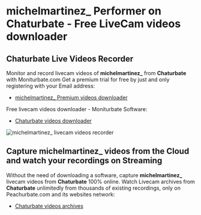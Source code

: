 # michelmartinez_ Performer on Chaturbate - Free LiveCam videos downloader

## Chaturbate Live Videos Recorder

Monitor and record livecam videos of **michelmartinez_** from **Chaturbate** with Moniturbate.com
Get a premium trial for free by just and only registering with your Email address:
* [michelmartinez_ Premium videos downloader](https://moniturbate.com/request-demo-licence-key.html)

Free livecam videos downloader - Moniturbate Software:
* [Chaturbate videos downloader](https://moniturbate.com/moniturbate-download-software.html)

![michelmartinez_ livecam videos recorder](https://peachurnet.com/templates/moniturbate-software.png)


## Capture michelmartinez_ videos from the Cloud and watch your recordings on Streaming

Without the need of downloading a software, capture **michelmartinez_** livecam videos from **Chaturbate** 100% online.
Watch Livecam archives from **Chaturbate** unlimitedly from thousands of existing recordings, only on Peachurbate.com and its websites network:
* [Chaturbate videos archives](https://peachurnet.com/)